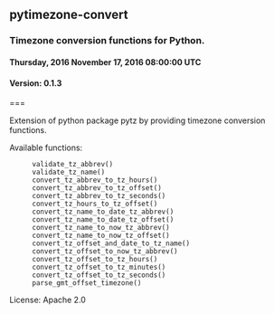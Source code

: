 <h2>pytimezone-convert</h2>
<h3>Timezone conversion functions for Python.</h3>
<h4>Thursday, 2016 November 17, 2016 08:00:00 UTC</h4>
<h4>Version: 0.1.3</h4>
===

Extension of python package pytz by providing timezone conversion functions.

Available functions:

<dl>
<dt></dt>
<dd><code>validate_tz_abbrev()</code></dd>

<dt></dt>
<dd><code>validate_tz_name()</code></dd>

<dt></dt>
<dd><code>convert_tz_abbrev_to_tz_hours()</code></dd>
<dt></dt>
<dd><code>convert_tz_abbrev_to_tz_offset()</code></dd>
<dt></dt>
<dd><code>convert_tz_abbrev_to_tz_seconds()</code></dd>

<dt></dt>
<dd><code>convert_tz_hours_to_tz_offset()</code></dd>

<dt></dt>
<dd><code>convert_tz_name_to_date_tz_abbrev()</code></dd>
<dt></dt>
<dd><code>convert_tz_name_to_date_tz_offset()</code></dd>

<dt></dt>
<dd><code>convert_tz_name_to_now_tz_abbrev()</code></dd>
<dt></dt>
<dd><code>convert_tz_name_to_now_tz_offset()</code></dd>


<dt></dt>
<dd><code>convert_tz_offset_and_date_to_tz_name()</code></dd>
<dt></dt>
<dd><code>convert_tz_offset_to_now_tz_abbrev()</code></dd>

<dt></dt>
<dd><code>convert_tz_offset_to_tz_hours()</code></dd>
<dt></dt>
<dd><code>convert_tz_offset_to_tz_minutes()</code></dd>
<dt></dt>
<dd><code>convert_tz_offset_to_tz_seconds()</code></dd>
<dt></dt>
<dd><code>parse_gmt_offset_timezone()</code></dd>
</dl>


License: Apache 2.0